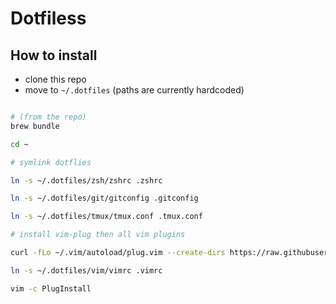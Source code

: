 # Dotfiless

## How to install
- clone this repo
- move to `~/.dotfiles` (paths are currently hardcoded)
```bash

# (from the repo)
brew bundle 

cd ~

# symlink dotflies

ln -s ~/.dotfiles/zsh/zshrc .zshrc

ln -s ~/.dotfiles/git/gitconfig .gitconfig

ln -s ~/.dotfiles/tmux/tmux.conf .tmux.conf

# install vim-plug then all vim plugins

curl -fLo ~/.vim/autoload/plug.vim --create-dirs https://raw.githubusercontent.com/junegunn/vim-plug/master/plug.vim

ln -s ~/.dotfiles/vim/vimrc .vimrc

vim -c PlugInstall
